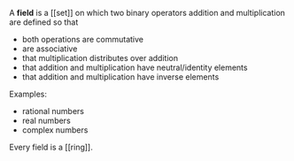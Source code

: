 A **field** is a [[set]] on which two binary operators addition and multiplication are defined so that 

- both operations are commutative
- are associative
- that multiplication distributes over addition
- that addition and multiplication have neutral/identity elements
- that addition and multiplication have inverse elements

Examples:

- rational numbers
- real numbers
- complex numbers

Every field is a [[ring]].
